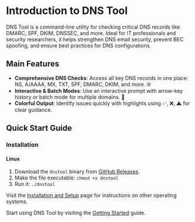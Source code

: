 # Introduction to DNS Tool

DNS Tool is a command-line utility for checking critical DNS records like DMARC, SPF, DKIM, DNSSEC, and more. Ideal for IT professionals and security researchers, it helps strengthen DNS email security, prevent BEC spoofing, and ensure best practices for DNS configurations.

## Main Features

- **Comprehensive DNS Checks**: Access all key DNS records in one place: NS, A/AAAA, MX, TXT, SPF, DMARC, DKIM, and more. 🌐
- **Interactive & Batch Modes**: Use an interactive prompt with arrow-key history or batch mode for multiple domains. 🔄
- **Colorful Output**: Identify issues quickly with highlights using ✅, ❌, ⚠️ for clear guidance.

## Quick Start Guide

### Installation

#### Linux
1. Download the `dnstool` binary from [GitHub Releases](https://github.com/careyjames/dns-tool/releases).
2. Make the file executable: `chmod +x dnstool`
3. Run it: `./dnstool`

Visit the [Installation and Setup](/dns-tool/installation-and-setup.html) page for instructions on other operating systems.

Start using DNS Tool by visiting the [Getting Started](/dns-tool/usage-and-examples.html) guide.
